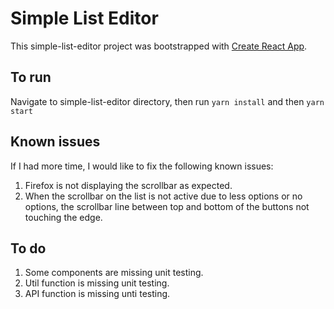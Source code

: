 # Simple List Editor

This simple-list-editor project was bootstrapped with [Create React App](https://github.com/facebook/create-react-app).

## To run

Navigate to simple-list-editor directory, then run `yarn install` and then `yarn start`

## Known issues

If I had more time, I would like to fix the following known issues:

1. Firefox is not displaying the scrollbar as expected.
2. When the scrollbar on the list is not active due to less options or no options, the scrollbar line between top and bottom of the buttons not touching the edge.

## To do

1. Some components are missing unit testing.
2. Util function is missing unit testing.
3. API function is missing unti testing.
